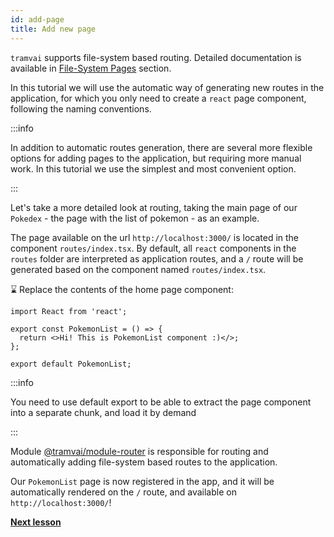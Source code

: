 ```yaml
---
id: add-page
title: Add new page
---
```


`tramvai` supports file-system based routing.
Detailed documentation is available in [File-System Pages](features/file-system-pages.md) section.

In this tutorial we will use the automatic way of generating new routes in the application, for which you only need to create a `react` page component, following the naming conventions.

:::info

In addition to automatic routes generation, there are several more flexible options for adding pages to the application, but requiring more manual work.
In this tutorial we use the simplest and most convenient option.

:::

Let's take a more detailed look at routing, taking the main page of our `Pokedex` - the page with the list of pokemon - as an example.

The page available on the url `http://localhost:3000/` is located in the component `routes/index.tsx`.
By default, all `react` components in the `routes` folder are interpreted as application routes, and a `/` route will be generated based on the component named `routes/index.tsx`.

:hourglass: Replace the contents of the home page component:

```tsx {11} title="routes/index.tsx"
import React from 'react';

export const PokemonList = () => {
  return <>Hi! This is PokemonList component :)</>;
};

export default PokemonList;
```

:::info

You need to use default export to be able to extract the page component into a separate chunk, and load it by demand

:::

Module [@tramvai/module-router](references/modules/router.md) is responsible for routing and automatically adding file-system based routes to the application.

Our `PokemonList` page is now registered in the app, and it will be automatically rendered on the `/` route, and available on `http://localhost:3000/`!

**[Next lesson](tutorials/pokedex-app/3-create-http-client.md)**
